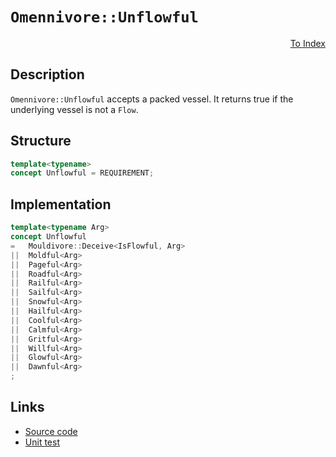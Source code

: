 <!-- Copyright 2024 Feng Mofan
SPDX-License-Identifier: Apache-2.0 -->

# `Omennivore::Unflowful`

<p style='text-align: right;'><a href="../../concepts.md#omennivore-unflowful">To Index</a></p>

## Description

`Omennivore::Unflowful` accepts a packed vessel.
It returns true if the underlying vessel is not a `Flow`.

## Structure

```C++
template<typename>
concept Unflowful = REQUIREMENT;
```

## Implementation

```C++
template<typename Arg>
concept Unflowful
=   Mouldivore::Deceive<IsFlowful, Arg>
||  Moldful<Arg>
||  Pageful<Arg>
||  Roadful<Arg>
||  Railful<Arg>
||  Sailful<Arg>
||  Snowful<Arg>
||  Hailful<Arg>
||  Coolful<Arg>
||  Calmful<Arg>
||  Gritful<Arg>
||  Willful<Arg>
||  Glowful<Arg>
||  Dawnful<Arg>
;
```

## Links

- [Source code](../../../../conceptrodon/omennivore/concepts/unflowful.hpp)
- [Unit test](../../../../tests/unit/concepts/omennivore/unflowful.test.hpp)

